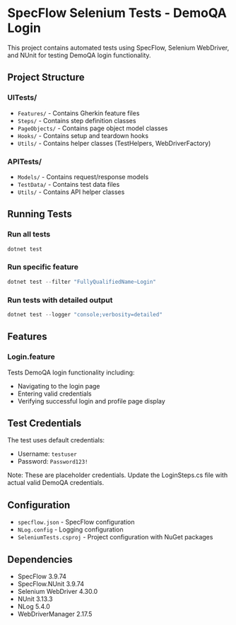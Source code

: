 # SpecFlow Selenium Tests - DemoQA Login

This project contains automated tests using SpecFlow, Selenium WebDriver, and NUnit for testing DemoQA login functionality.

## Project Structure

### UITests/
- `Features/` - Contains Gherkin feature files
- `Steps/` - Contains step definition classes
- `PageObjects/` - Contains page object model classes
- `Hooks/` - Contains setup and teardown hooks
- `Utils/` - Contains helper classes (TestHelpers, WebDriverFactory)

### APITests/
- `Models/` - Contains request/response models
- `TestData/` - Contains test data files
- `Utils/` - Contains API helper classes

## Running Tests

### Run all tests
```powershell
dotnet test
```

### Run specific feature
```powershell
dotnet test --filter "FullyQualifiedName~Login"
```

### Run tests with detailed output
```powershell
dotnet test --logger "console;verbosity=detailed"
```

## Features

### Login.feature
Tests DemoQA login functionality including:
- Navigating to the login page
- Entering valid credentials
- Verifying successful login and profile page display

## Test Credentials

The test uses default credentials:
- Username: `testuser`
- Password: `Password123!`

Note: These are placeholder credentials. Update the LoginSteps.cs file with actual valid DemoQA credentials.

## Configuration

- `specflow.json` - SpecFlow configuration
- `NLog.config` - Logging configuration
- `SeleniumTests.csproj` - Project configuration with NuGet packages

## Dependencies

- SpecFlow 3.9.74
- SpecFlow.NUnit 3.9.74
- Selenium WebDriver 4.30.0
- NUnit 3.13.3
- NLog 5.4.0
- WebDriverManager 2.17.5
